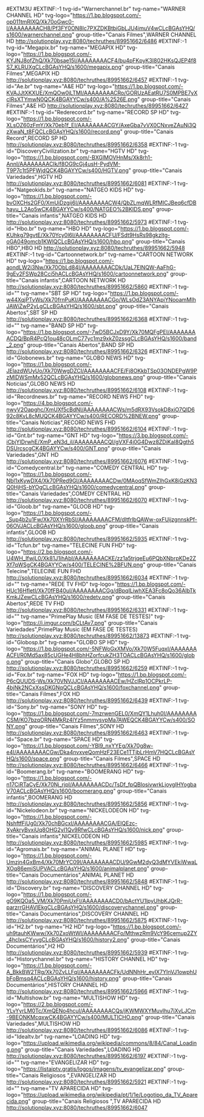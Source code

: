 #EXTM3U
#EXTINF:-1 tvg-id="Warnerchannel.br" tvg-name="WARNER CHANNEL HD" tvg-logo="https://1.bp.blogspot.com/-op011tmRIXQ/Xk70oGwc0-I/AAAAAAAACH8/Pf3FY0ON8Ic7PXZDKBtbiGbLJU4imuV4wCLcBGAsYHQ/s1600/warnerchannel.png" group-title="Canais Filmes",WARNER CHANNEL HD
http://solutionplay.xyz:8080/techruthes/89951662/6486
#EXTINF:-1 tvg-id="Megapix.br" tvg-name="MEGAPIX HD" tvg-logo="https://1.bp.blogspot.com/-KYJNJ8ofZhQ/Xk70bsae15I/AAAAAAAACF4/bu4pFKpyK3I802HKsQJEP4f8S7_KLRUXgCLcBGAsYHQ/s1600/megapix.png" group-title="Canais Filmes",MEGAPIX HD
http://solutionplay.xyz:8080/techruthes/89951662/6457
#EXTINF:-1 tvg-id="Ae.br" tvg-name="A&E HD" tvg-logo="https://1.bp.blogspot.com/-KVAJJtXKXUE/XmQOw0jLTMI/AAAAAAAACRo/GORUzAEatRU7S0MPBE7yXcIRsXTYmwN0QCK4BGAYYCw/s400/A%2526E.png" group-title="Canais Filmes",A&E HD
http://solutionplay.xyz:8080/techruthes/89951662/6427
#EXTINF:-1 tvg-id="Rederecord.br" tvg-name="RECORD SP HD" tvg-logo="https://1.bp.blogspot.com/-XLsOZ60zFmY/Xk70eb1f_EI/AAAAAAAACGY/AxeGba7vVX0CNxveZAuNj3QzXwaN_t8FQCLcBGAsYHQ/s1600/record.png" group-title="Canais Record",RECORD SP HD
http://solutionplay.xyz:8080/techruthes/89951662/6358
#EXTINF:-1 tvg-id="DiscoveryCivilization.br" tvg-name="HGTV HD" tvg-logo="https://1.bp.blogspot.com/-BXGlMOVHnMs/Xk8rh1-AnnI/AAAAAAAACIk/f8OG9cGj4usH-PydVM-T9P7c1t5PFWjdQCK4BGAYYCw/s400/HGTV.png" group-title="Canais Variedades",HGTV HD
http://solutionplay.xyz:8080/techruthes/89951662/6081
#EXTINF:-1 tvg-id="Natgeokids.br" tvg-name="NATGEO KIDS HD" tvg-logo="https://1.bp.blogspot.com/-bvOXCHs2GF0/XmUiDzgij6I/AAAAAAAACW4/QbZLmqWLRfMICJBeq6cfDBhayu_L2Ao5wCK4BGAYYCw/s400/NATGEO%2BKIDS.png" group-title="Canais infantis",NATGEO KIDS HD
http://solutionplay.xyz:8080/techruthes/89951662/5973
#EXTINF:-1 tvg-id="Hbo.br" tvg-name="HBO HD" tvg-logo="https://1.bp.blogspot.com/-KUhkg79gvtE/Xk70Ycy0l6I/AAAAAAAACFU/FSdt9HsRs98gkzltg-oGA049omcb1KWlQCLcBGAsYHQ/s1600/hbo.png" group-title="Canais HBO",HBO HD
http://solutionplay.xyz:8080/techruthes/89951662/5948
#EXTINF:-1 tvg-id="Cartoonnetwork.br" tvg-name="CARTOON NETWORK HD" tvg-logo="https://1.bp.blogspot.com/-aondLW2i3Nw/Xk70ObLd84I/AAAAAAAACDk/UaL7ElNQW-AaFhG-9gEv2FSWp28Cci5hACLcBGAsYHQ/s1600/cartoonnetwork.png" group-title="Canais infantis",CARTOON NETWORK HD
http://solutionplay.xyz:8080/techruthes/89951662/5860
#EXTINF:-1 tvg-id="" tvg-name="SBT SP HD" tvg-logo="https://1.bp.blogspot.com/-w44XqjPTvWs/Xk70frnPuKI/AAAAAAAACGo/WLsOdZ3ANYApiYNooamMIhJAWiZwP2yLgCLcBGAsYHQ/s1600/sbt.png" group-title="Canais Abertos",SBT SP HD
http://solutionplay.xyz:8080/techruthes/89951662/6368
#EXTINF:-1 tvg-id="" tvg-name="BAND SP HD" tvg-logo="https://1.bp.blogspot.com/-7wD5BCJxD9Y/Xk70MQFgPEI/AAAAAAAACDQ/BpR4PcQ1ou48cOLmC77yc1mz9xkZ0zssgCLcBGAsYHQ/s1600/band_2.png" group-title="Canais Abertos",BAND SP HD
http://solutionplay.xyz:8080/techruthes/89951662/6326
#EXTINF:-1 tvg-id="Globonews.br" tvg-name="GLOBO NEWS HD" tvg-logo="https://1.bp.blogspot.com/-JElazdWUyUo/Xk70WwgDZCI/AAAAAAAACFE/Fj8OKkbTSp03ONDEPgW9PzMlDWSmMx52QCLcBGAsYHQ/s1600/globonews.png" group-title="Canais Noticias",GLOBO NEWS HD
http://solutionplay.xyz:8080/techruthes/89951662/6108
#EXTINF:-1 tvg-id="Recordnews.br" tvg-name="RECORD NEWS FHD" tvg-logo="https://4.bp.blogspot.com/-nwyV2Oapghc/XmUXf5cBdNI/AAAAAAAACWs/m5dRX93VsokD8xiO7QID692c8KvL8cMUQCK4BGAYYCw/s400/RECORD%2BNEW.png" group-title="Canais Noticias",RECORD NEWS FHD
http://solutionplay.xyz:8080/techruthes/89951662/6104
#EXTINF:-1 tvg-id="Gnt.br" tvg-name="GNT HD" tvg-logo="https://3.bp.blogspot.com/-iCbjYIDrwhE/XmP_eN3d_iI/AAAAAAAACQI/gVXF4j0G4Dwz8ZDiKaI8Qgth5DSUrcscgCK4BGAYYCw/s400/GNT.png" group-title="Canais Variedades",GNT HD
http://solutionplay.xyz:8080/techruthes/89951662/6076
#EXTINF:-1 tvg-id="Comedycentral.br" tvg-name="COMEDY CENTRAL HD" tvg-logo="https://1.bp.blogspot.com/-Nbl1xKywDX4/Xk70PRed9GI/AAAAAAAACDw/0MAoqSfWmZIhGxK8iGzKN3Q0HjHS-bYOgCLcBGAsYHQ/s1600/comedycentral.png" group-title="Canais Variedades",COMEDY CENTRAL HD
http://solutionplay.xyz:8080/techruthes/89951662/6070
#EXTINF:-1 tvg-id="Gloob.br" tvg-name="GLOOB HD" tvg-logo="https://1.bp.blogspot.com/-_Sup4b2u1Fw/Xk70XYrRbSI/AAAAAAAACFM/dltfrlbQAWw-oxFUijzgnnskPf-06OVJACLcBGAsYHQ/s1600/gloob.png" group-title="Canais infantis",GLOOB HD
http://solutionplay.xyz:8080/techruthes/89951662/5935
#EXTINF:-1 tvg-id="Tcfun.br" tvg-name="TELECINE FUN FHD" tvg-logo="https://2.bp.blogspot.com/-U4WH_IfwjL0/Xk81J1ihAbI/AAAAAAAACKE/zz1a5trjqeEu6PQbXNbrpKDe2ZXf7qWSgCK4BGAYYCw/s400/TELECINE%2BFUN.png" group-title="Canais Telecine",TELECINE FUN FHD
http://solutionplay.xyz:8080/techruthes/89951662/6034
#EXTINF:-1 tvg-id="" tvg-name="REDE TV FHD" tvg-logo="https://1.bp.blogspot.com/-HUc16HfletI/Xk70fFB40uI/AAAAAAAACGg/dBpqILiwhXEA3Fc8oQo36AIbTkKmkJZewCLcBGAsYHQ/s1600/redetv.png" group-title="Canais Abertos",REDE TV FHD
http://solutionplay.xyz:8080/techruthes/89951662/6331
#EXTINF:-1 tvg-id="" tvg-name="PrimePlay Music (EM FASE DE TESTES)" tvg-logo="https://i.imgur.com/bCLtAv7.png" group-title="Canais Variedades",PrimePlay Music (EM FASE DE TESTES)
http://solutionplay.xyz:8080/techruthes/89951662/13873
#EXTINF:-1 tvg-id="Globosp.br" tvg-name="GLOBO SP HD" tvg-logo="https://1.bp.blogspot.com/-5NFWoGxXMVo/Xk70W5FuqxI/AAAAAAAACFI/R0Md5ax85cUGHe4H8bhHZorfcukZH3TOACLcBGAsYHQ/s1600/globo.png" group-title="Canais Globo",GLOBO SP HD
http://solutionplay.xyz:8080/techruthes/89951662/6259
#EXTINF:-1 tvg-id="Fox.br" tvg-name="FOX HD" tvg-logo="https://1.bp.blogspot.com/-P6cQUUDS-Ws/Xk70VNVJJCI/AAAAAAAACEw/HZclRp1OCPkrLP-4bjNk2NCxXssDKGNqQCLcBGAsYHQ/s1600/foxchannel.png" group-title="Canais Filmes",FOX HD
http://solutionplay.xyz:8080/techruthes/89951662/6439
#EXTINF:-1 tvg-id="Sony.br" tvg-name="SONY HD" tvg-logo="https://1.bp.blogspot.com/-7mzrwenGEL0/XmQY1Lhuh0I/AAAAAAAACSM/KO7bzqORN4MkRz4IYz5nmmvsvpMa7AWEQCK4BGAYYCw/s400/SONY.png" group-title="Canais Filmes",SONY HD
http://solutionplay.xyz:8080/techruthes/89951662/6463
#EXTINF:-1 tvg-id="Space.br" tvg-name="SPACE HD" tvg-logo="https://1.bp.blogspot.com/-YBl9_nxYYEg/Xk70g8w-e4I/AAAAAAAACGw/Dka4nvxveQomHzF23ECe1TTjbLrHmV7HQCLcBGAsYHQ/s1600/space.png" group-title="Canais Filmes",SPACE HD
http://solutionplay.xyz:8080/techruthes/89951662/6466
#EXTINF:-1 tvg-id="Boomerang.br" tvg-name="BOOMERANG HD" tvg-logo="https://1.bp.blogspot.com/-n17CiRTaCyE/Xk70Nj_rjpI/AAAAAAAACDc/TsDf_fpQBlosivwrkLjoygIHYogbaV70ACLcBGAsYHQ/s1600/boomerang.png" group-title="Canais infantis",BOOMERANG HD
http://solutionplay.xyz:8080/techruthes/89951662/5856
#EXTINF:-1 tvg-id="Nickelodeon.br" tvg-name="NICKELODEON HD" tvg-logo="https://1.bp.blogspot.com/-NshftfFiUg0/Xk70chBGcxI/AAAAAAAACGA/EIQEzc-XyAkryBvxiUq8OHG2yI1Qv9RfwCLcBGAsYHQ/s1600/nick.png" group-title="Canais infantis",NICKELODEON HD
http://solutionplay.xyz:8080/techruthes/89951662/5985
#EXTINF:-1 tvg-id="Agromais.br" tvg-name="ANIMAL PLANET HD" tvg-logo="https://1.bp.blogspot.com/-Umzjn4GxBm4/Xk70MrYC09I/AAAAAAAACDU/9GwM2dyQ3dMYVEkiWwaLXOq86emiSUPVACLcBGAsYHQ/s1600/animalplanet.png" group-title="Canais Documentários",ANIMAL PLANET HD
http://solutionplay.xyz:8080/techruthes/89951662/5848
#EXTINF:-1 tvg-id="Discovery.br" tvg-name="DISCOVERY CHANNEL HD" tvg-logo="https://1.bp.blogspot.com/-gO9KQOa5_VM/Xk70PmiUxFI/AAAAAAAACD0/bActYU1lpyUhbKJQrR-parzrrGHAVIEkgCLcBGAsYHQ/s1600/discoverychannel.png" group-title="Canais Documentários",DISCOVERY CHANNEL HD
http://solutionplay.xyz:8080/techruthes/89951662/5875
#EXTINF:-1 tvg-id="H2.br" tvg-name="H2 HD" tvg-logo="https://1.bp.blogspot.com/-uh9tauhKWww/Xk70ZxoWtWI/AAAAAAAACFo/MthwzRm9VcY96cemup2ZY_4hclxsCYvygCLcBGAsYHQ/s1600/history2.png" group-title="Canais Documentários",H2 HD
http://solutionplay.xyz:8080/techruthes/89951662/5939
#EXTINF:-1 tvg-id="Historychannel.br" tvg-name="HISTORY CHANNEL HD" tvg-logo="https://1.bp.blogspot.com/-A_BkkBW2TRg/Xk70ZvLLFqI/AAAAAAAACFk/UdNNhHr_eyIX7YInVJ1owphUbFoBmsq4ACLcBGAsYHQ/s1600/history.png" group-title="Canais Documentários",HISTORY CHANNEL HD
http://solutionplay.xyz:8080/techruthes/89951662/5966
#EXTINF:-1 tvg-id="Multishow.br" tvg-name="MULTISHOW HD" tvg-logo="https://2.bp.blogspot.com/-YLvYyrLM0Tc/XmQENo4hcuI/AAAAAAAACQs/jKWMWXYMuvIhu7iXvLJCm-9BEONKMcqxwCK4BGAYYCw/s400/MULTICHO.png" group-title="Canais Variedades",MULTISHOW HD
http://solutionplay.xyz:8080/techruthes/89951662/6086
#EXTINF:-1 tvg-id="Idealtv.br" tvg-name="LOADING HD" tvg-logo="https://upload.wikimedia.org/wikipedia/commons/8/84/Canal_Loading.png" group-title="Canais Variedades",LOADING HD
http://solutionplay.xyz:8080/techruthes/89951662/6197
#EXTINF:-1 tvg-id="" tvg-name="EVANGELIZAR HD" tvg-logo="https://listaiptv.gratis/logos/imagens/tv_evangelizar.png" group-title="Canais Religiosos ",EVANGELIZAR HD
http://solutionplay.xyz:8080/techruthes/89951662/5921
#EXTINF:-1 tvg-id="" tvg-name="TV APARECIDA HD" tvg-logo="https://upload.wikimedia.org/wikipedia/pt/1/1e/Logotipo_da_TV_Aparecida.png" group-title="Canais Religiosos ",TV APARECIDA HD
http://solutionplay.xyz:8080/techruthes/89951662/6047
